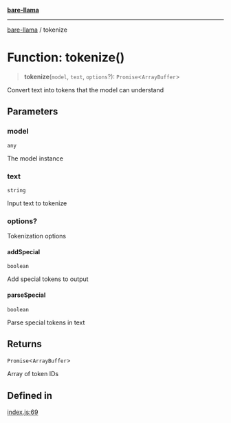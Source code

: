 [**bare-llama**](../README.md)

---

[bare-llama](../README.md) / tokenize

# Function: tokenize()

> **tokenize**(`model`, `text`, `options`?): `Promise`\<`ArrayBuffer`\>

Convert text into tokens that the model can understand

## Parameters

### model

`any`

The model instance

### text

`string`

Input text to tokenize

### options?

Tokenization options

#### addSpecial

`boolean`

Add special tokens to output

#### parseSpecial

`boolean`

Parse special tokens in text

## Returns

`Promise`\<`ArrayBuffer`\>

Array of token IDs

## Defined in

[index.js:69](https://github.com/brandtcormorant/bare-llama/blob/9d915366231fdfe4c124d45c77627e653cecaf2d/index.js#L69)
